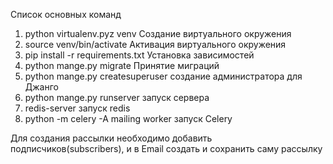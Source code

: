 Список основных команд
1. python virtualenv.pyz venv Создание виртуального окружения
2. source venv/bin/activate Активация виртуального окружения
3. pip install -r requirements.txt   Установка зависимостей
4. python mange.py migrate  Принятие миграций
5. python mange.py createsuperuser создание администратора для Джанго
6. python mange.py runserver запуск сервера
7. redis-server запуск redis
8. python -m celery -A mailing worker запуск Celery

Для создания рассылки необходимо добавить подписчиков(subscribers), и в Email создать и сохранить саму рассылку
